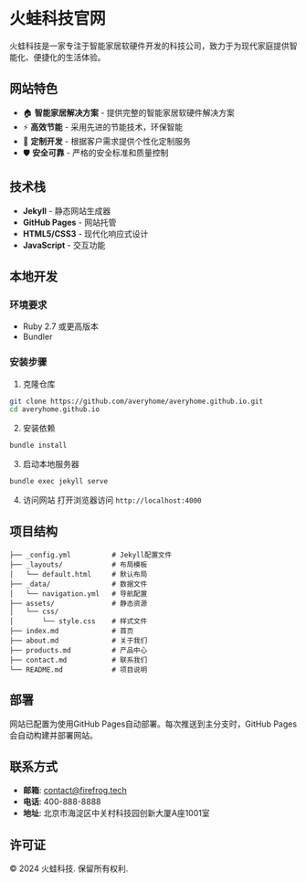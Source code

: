 # 火蛙科技官网

火蛙科技是一家专注于智能家居软硬件开发的科技公司，致力于为现代家庭提供智能化、便捷化的生活体验。

## 网站特色

- 🏠 **智能家居解决方案** - 提供完整的智能家居软硬件解决方案
- ⚡ **高效节能** - 采用先进的节能技术，环保智能
- 🔧 **定制开发** - 根据客户需求提供个性化定制服务
- 🛡️ **安全可靠** - 严格的安全标准和质量控制

## 技术栈

- **Jekyll** - 静态网站生成器
- **GitHub Pages** - 网站托管
- **HTML5/CSS3** - 现代化响应式设计
- **JavaScript** - 交互功能

## 本地开发

### 环境要求

- Ruby 2.7 或更高版本
- Bundler

### 安装步骤

1. 克隆仓库
```bash
git clone https://github.com/averyhome/averyhome.github.io.git
cd averyhome.github.io
```

2. 安装依赖
```bash
bundle install
```

3. 启动本地服务器
```bash
bundle exec jekyll serve
```

4. 访问网站
打开浏览器访问 `http://localhost:4000`

## 项目结构

```
├── _config.yml          # Jekyll配置文件
├── _layouts/            # 布局模板
│   └── default.html     # 默认布局
├── _data/               # 数据文件
│   └── navigation.yml   # 导航配置
├── assets/              # 静态资源
│   └── css/
│       └── style.css    # 样式文件
├── index.md             # 首页
├── about.md             # 关于我们
├── products.md          # 产品中心
├── contact.md           # 联系我们
└── README.md            # 项目说明
```

## 部署

网站已配置为使用GitHub Pages自动部署。每次推送到主分支时，GitHub Pages会自动构建并部署网站。

## 联系方式

- **邮箱**: contact@firefrog.tech
- **电话**: 400-888-8888
- **地址**: 北京市海淀区中关村科技园创新大厦A座1001室

## 许可证

© 2024 火蛙科技. 保留所有权利.
